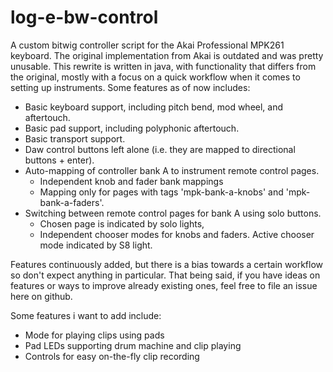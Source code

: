 # log-e-bw-control

A custom bitwig controller script for the Akai Professional MPK261 keyboard. The
original implementation from Akai is outdated and was pretty unusable. This
rewrite is written in java, with functionality that differs from the original,
mostly with a focus on a quick workflow when it comes to setting up instruments.
Some features as of now includes:

* Basic keyboard support, including pitch bend, mod wheel, and aftertouch.
* Basic pad support, including polyphonic aftertouch.
* Basic transport support.
* Daw control buttons left alone (i.e. they are mapped to directional buttons + enter).
* Auto-mapping of controller bank A to instrument remote control pages. 
  - Independent knob and fader bank mappings
  - Mapping only for pages with tags 'mpk-bank-a-knobs' and 'mpk-bank-a-faders'.
* Switching between remote control pages for bank A using solo buttons.
  - Chosen page is indicated by solo lights, 
  - Independent chooser modes for knobs and faders. Active chooser mode
    indicated by S8 light.

Features continuously added, but there is a bias towards a certain workflow so
don't expect anything in particular. That being said, if you have ideas on
features or ways to improve already existing ones, feel free to file an issue
here on github.

Some features i want to add include:
* Mode for playing clips using pads
* Pad LEDs supporting drum machine and clip playing
* Controls for easy on-the-fly clip recording

